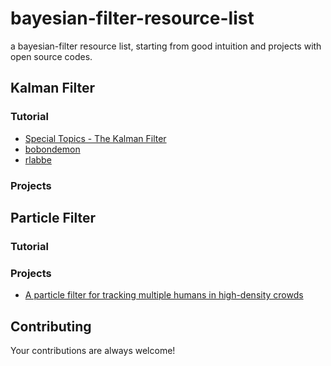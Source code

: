 # bayesian-filter-resource-list
a bayesian-filter resource list, starting from good intuition and projects with open source codes.

## Kalman Filter
### Tutorial 
* [Special Topics - The Kalman Filter](www.youtube.com/watch?v=CaCcOwJPytQ)
* [bobondemon](https://bobondemon.github.io/2017/05/10/Bayes-Filter-for-Localization/)
* [rlabbe](https://github.com/rlabbe/Kalman-and-Bayesian-Filters-in-Python)

### Projects 

## Particle Filter 
### Tutorial 
### Projects 

* [A particle filter for tracking multiple humans in high-density crowds](https://github.com/NewProggie/Particle-Filter)

## Contributing

Your contributions are always welcome!
